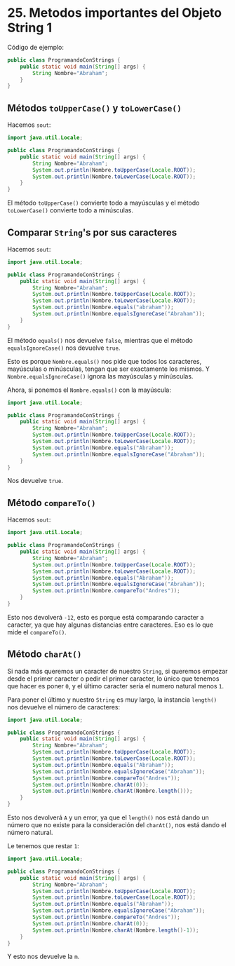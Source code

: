 # 25. Metodos importantes del Objeto String 1

Código de ejemplo:

```java
public class ProgramandoConStrings {
    public static void main(String[] args) {
        String Nombre="Abraham";
    }
}
```

## Métodos `toUpperCase()` y `toLowerCase()`

Hacemos `sout`:

```java
import java.util.Locale;

public class ProgramandoConStrings {
    public static void main(String[] args) {
        String Nombre="Abraham";
        System.out.println(Nombre.toUpperCase(Locale.ROOT));
        System.out.println(Nombre.toLowerCase(Locale.ROOT));
    }
}
```

El método `toUpperCase()` convierte todo a mayúsculas y el método `toLowerCase()` convierte todo a minúsculas.

## Comparar `String`'s por sus caracteres

Hacemos `sout`:

```java
import java.util.Locale;

public class ProgramandoConStrings {
    public static void main(String[] args) {
        String Nombre="Abraham";
        System.out.println(Nombre.toUpperCase(Locale.ROOT));
        System.out.println(Nombre.toLowerCase(Locale.ROOT));
        System.out.println(Nombre.equals("abraham"));
        System.out.println(Nombre.equalsIgnoreCase("Abraham"));
    }
}
```

El método `equals()` nos devuelve `false`, mientras que el método `equalsIgnoreCase()` nos devuelve `true`.

Esto es porque `Nombre.equals()` nos pide que todos los caracteres, mayúsculas o minúsculas, tengan que ser exactamente los mismos. Y
`Nombre.equalsIgnoreCase()` ignora las mayúsculas y minúsculas.

Ahora, si ponemos el `Nombre.equals()` con la mayúscula:

```java
import java.util.Locale;

public class ProgramandoConStrings {
    public static void main(String[] args) {
        String Nombre="Abraham";
        System.out.println(Nombre.toUpperCase(Locale.ROOT));
        System.out.println(Nombre.toLowerCase(Locale.ROOT));
        System.out.println(Nombre.equals("Abraham"));
        System.out.println(Nombre.equalsIgnoreCase("Abraham"));
    }
}
```

Nos devuelve `true`.

## Método `compareTo()`

Hacemos `sout`:

```java
import java.util.Locale;

public class ProgramandoConStrings {
    public static void main(String[] args) {
        String Nombre="Abraham";
        System.out.println(Nombre.toUpperCase(Locale.ROOT));
        System.out.println(Nombre.toLowerCase(Locale.ROOT));
        System.out.println(Nombre.equals("Abraham"));
        System.out.println(Nombre.equalsIgnoreCase("Abraham"));
        System.out.println(Nombre.compareTo("Andres"));
    }
}
```

Esto nos devolverá `-12`, esto es porque está comparando caracter a caracter, ya que hay algunas distancias entre caracteres. Eso es lo que
mide el `compareTo()`.

## Método `charAt()`

Si nada más queremos un caracter de nuestro `String`, si queremos empezar desde el primer caracter o pedir el primer caracter, lo único que
tenemos que hacer es poner `0`, y el último caracter sería el numero natural menos `1`.

Para poner el último y nuestro `String` es muy largo, la instancia `length()` nos devuelve el número de caracteres:

```java
import java.util.Locale;

public class ProgramandoConStrings {
    public static void main(String[] args) {
        String Nombre="Abraham";
        System.out.println(Nombre.toUpperCase(Locale.ROOT));
        System.out.println(Nombre.toLowerCase(Locale.ROOT));
        System.out.println(Nombre.equals("Abraham"));
        System.out.println(Nombre.equalsIgnoreCase("Abraham"));
        System.out.println(Nombre.compareTo("Andres"));
        System.out.println(Nombre.charAt(0));
        System.out.println(Nombre.charAt(Nombre.length()));
    }
}
```

Esto nos devolverá `A` y un error, ya que el `length()` nos está dando un número que no existe para la consideración del `charAt()`, nos está
dando el número natural.

Le tenemos que restar `1`:

```java
import java.util.Locale;

public class ProgramandoConStrings {
    public static void main(String[] args) {
        String Nombre="Abraham";
        System.out.println(Nombre.toUpperCase(Locale.ROOT));
        System.out.println(Nombre.toLowerCase(Locale.ROOT));
        System.out.println(Nombre.equals("Abraham"));
        System.out.println(Nombre.equalsIgnoreCase("Abraham"));
        System.out.println(Nombre.compareTo("Andres"));
        System.out.println(Nombre.charAt(0));
        System.out.println(Nombre.charAt(Nombre.length()-1));
    }
}
```

Y esto nos devuelve la `m`.
